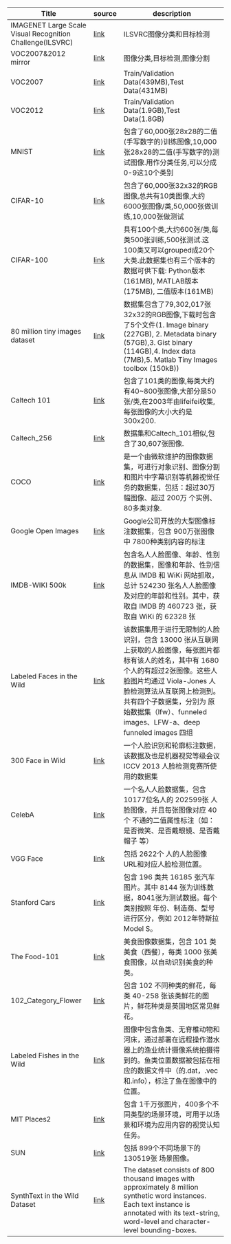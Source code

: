 |Title|source|description|
|---|---|---|
| IMAGENET Large Scale Visual Recognition Challenge(ILSVRC) | [link](http://image-net.org/download-images) | ILSVRC图像分类和目标检测 |
| VOC2007&2012 mirror | [link](https://pjreddie.com/projects/pascal-voc-dataset-mirror/) | 图像分类,目标检测,图像分割 |
| VOC2007 | [link](http://host.robots.ox.ac.uk:8080/pascal/VOC/voc2007/) | Train/Validation Data(439MB),Test Data(431MB) |
| VOC2012 | [link](http://host.robots.ox.ac.uk:8080/pascal/VOC/voc2012/) | Train/Validation Data(1.9GB),Test Data(1.8GB) |
| MNIST | [link](http://yann.lecun.com/exdb/mnist/) | 包含了60,000张28x28的二值(手写数字的)训练图像,10,000张28x28的二值(手写数字的)测试图像.用作分类任务,可以分成0-9这10个类别 |
| CIFAR-10 | [link](https://www.cs.toronto.edu/~kriz/cifar.html) | 包含了60,000张32x32的RGB图像,总共有10类图像,大约6000张图像/类,50,000张做训练,10,000张做测试 |
| CIFAR-100 | [link](https://www.cs.toronto.edu/~kriz/cifar.html) | 具有100个类,大约600张/类,每类500张训练,500张测试.这100类又可以grouped成20个大类.此数据集也有三个版本的数据可供下载: Python版本(161MB), MATLAB版本(175MB), 二值版本(161MB) |
| 80 million tiny images dataset | [link](http://groups.csail.mit.edu/vision/TinyImages/) | 数据集包含了79,302,017张32x32的RGB图像,下载时包含了5个文件(1. Image binary (227GB), 2. Metadata binary (57GB),3. Gist binary (114GB),4. Index data (7MB),5. Matlab Tiny Images toolbox (150kB)) |
| Caltech 101 | [link](http://www.vision.caltech.edu/Image_Datasets/Caltech101/) | 包含了101类的图像,每类大约有40~800张图像,大部分是50张/类,在2003年由lifeifei收集,每张图像的大小大约是300x200. |
| Caltech_256 | [link](http://www.vision.caltech.edu/Image_Datasets/Caltech256/) | 数据集和Caltech_101相似,包含了30,607张图像. |
| COCO  | [link](http://mscoco.org/) | 是一个由微软维护的图像数据集，可进行对象识别、图像分割和图片中字幕识别等机器视觉任务的数据集，包括：超过30万 幅图像、超过 200万 个实例、80多类对象. |
| Google Open Images | [link](https://github.com/ejlb/google-open-image-download) | Google公司开放的大型图像标注数据集，包含 900万张图像中 7800种类别内容的标注 |
| IMDB-WIKI 500k | [link](https://data.vision.ee.ethz.ch/cvl/rrothe/imdb-wiki/) | 包含名人人脸图像、年龄、性别的数据集，图像和年龄、性别信息从 IMDB 和 WiKi 网站抓取，总计 524230 张名人人脸图像及对应的年龄和性别。其中，获取自 IMDB 的 460723 张，获取自 WiKi 的 62328 张 |
| Labeled Faces in the Wild | [link](http://vis-www.cs.umass.edu/lfw/) | 该数据集用于进行无限制的人脸识别，包含 13000 张从互联网上获取的人脸图像，每张图片都标有该人的姓名，其中有 1680 个人的有超过2张图像。这些人脸图片均通过 Viola-Jones 人脸检测算法从互联网上检测到。 共有四个子数据集，分别为 原始数据集（lfw）、funneled images、LFW-a、deep funneled images 四组 |
| 300 Face in Wild | [link](https://ibug.doc.ic.ac.uk/resources/300-W/) | 一个人脸识别和轮廓标注数据，该数据及也是机器视觉等级会议 ICCV 2013 人脸检测竞赛所使用的数据集 |
| CelebA | [link](http://mmlab.ie.cuhk.edu.hk/projects/CelebA.html) | 一个名人人脸数据集，包含 10177位名人的 202599张 人脸图像，并且每张图像对应 40个 不通的二值属性标注（如：是否微笑、是否戴眼镜、是否戴帽子 等）|
| VGG Face | [link](http://www.robots.ox.ac.uk/~vgg/data/vgg_face/) | 包括 2622个 人的人脸图像URL和对应人脸检测位置。|
| Stanford Cars | [link](http://ai.stanford.edu/~jkrause/cars/car_dataset.html) | 包含 196 类共 16185 张汽车图片。其中 8144 张为训练数据，8041张为测试数据。每个类别按照 年份、制造商、型号进行区分，例如 2012年特斯拉 Model S。|
| The Food-101 | [link](http://www.vision.ee.ethz.ch/datasets_extra/food-101/) | 美食图像数据集，包含 101 类美食（西餐），每类 1000 张美食图像，以自动识别美食的种类。|
| 102_Category_Flower | [link](http://www.robots.ox.ac.uk/~vgg/data/flowers/102/index.html) | 包含 102 不同种类的鲜花，每类 40-258 张该类鲜花的图片，鲜花种类是英国地区常见鲜花。|
| Labeled Fishes in the Wild | [link](http://swfscdata.nmfs.noaa.gov/labeled-fishes-in-the-wild) | 图像中包含鱼类、无脊椎动物和河床，通过部署在远程操作潜水器上的渔业统计摄像系统拍摄得到的。鱼类位置数据被包括在相应的数据文件中（的.dat，.vec和.info），标注了鱼在图像中的位置。|
| MIT Places2 | [link](http://places2.csail.mit.edu/index.html) | 包含 1千万张图片，400多个不同类型的场景环境，可用于以场景和环境为应用内容的视觉认知任务。|
| SUN  | [link](http://vision.princeton.edu/projects/2010/SUN/) | 包括 899个不同场景下的 130519张 场景图像。|
| SynthText in the Wild Dataset  | [link](http://www.robots.ox.ac.uk/~vgg/data/scenetext/) | The dataset consists of 800 thousand images with approximately 8 million synthetic word instances. Each text instance is annotated with its text-string, word-level and character-level bounding-boxes.|

   